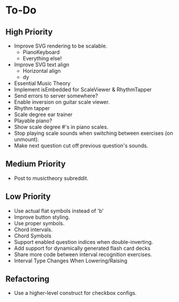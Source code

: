 # To-Do
## High Priority
* Improve SVG rendering to be scalable.
  * PianoKeyboard
  * Everything else!
* Improve SVG text align
  * Horizontal align
  * dy
* Essential Music Theory
* Implement isEmbedded for ScaleViewer & RhythmTapper
* Send errors to server somewhere?
* Enable inversion on guitar scale viewer.
* Rhythm tapper
* Scale degree ear trainer
* Playable piano?
* Show scale degree #'s in piano scales.
* Stop playing scale sounds when switching between exercises (on unmount).
* Make next question cut off previous question's sounds.
## Medium Priority
* Post to musictheory subreddit.
## Low Priority
* Use actual flat symbols instead of 'b'
* Improve button styling.
* Use proper symbols.
* Chord intervals.
* Chord Symbols
* Support enabled question indices when double-inverting.
* Add support for dynamically generated flash card decks
* Share more code between interval recognition exercises.
* Interval Type Changes When Lowering/Raising
## Refactoring
* Use a higher-level construct for checkbox configs.